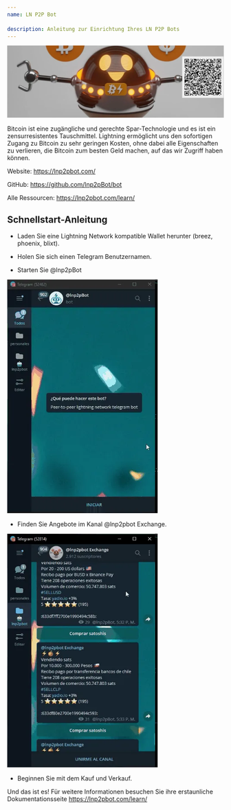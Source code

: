 ```yaml
---
name: LN P2P Bot

description: Anleitung zur Einrichtung Ihres LN P2P Bots
---
```


![cover](assets/cover.webp)

Bitcoin ist eine zugängliche und gerechte Spar-Technologie und es ist ein zensurresistentes Tauschmittel. Lightning ermöglicht uns den sofortigen Zugang zu Bitcoin zu sehr geringen Kosten, ohne dabei alle Eigenschaften zu verlieren, die Bitcoin zum besten Geld machen, auf das wir Zugriff haben können.

Website: https://lnp2pbot.com/

GitHub: https://github.com/lnp2pBot/bot

Alle Ressourcen: https://lnp2pbot.com/learn/

## Schnellstart-Anleitung

- Laden Sie eine Lightning Network kompatible Wallet herunter (breez, phoenix, blixt).

- Holen Sie sich einen Telegram Benutzernamen.

- Starten Sie @lnp2pBot

![video](assets/1.webp)

- Finden Sie Angebote im Kanal @lnp2pbot Exchange.

![video](assets/2.webp)

- Beginnen Sie mit dem Kauf und Verkauf.

Und das ist es! Für weitere Informationen besuchen Sie ihre erstaunliche Dokumentationsseite https://lnp2pbot.com/learn/
